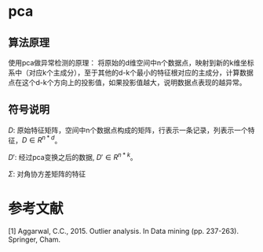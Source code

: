 # pca
## 算法原理
使用pca做异常检测的原理：
将原始的d维空间中n个数据点，映射到新的k维坐标系中（对应k个主成分），至于其他的d-k个最小的特征根对应的主成分，计算数据点在这个d-k个方向上的投影值，如果投影值越大，说明数据点表现的越异常。
## 符号说明
$D$: 原始特征矩阵，空间中n个数据点构成的矩阵，行表示一条记录，列表示一个特征，$D \in R^{n * d}$。

$D'$: 经过pca变换之后的数据, $D' \in R^{n * k}$。

$\Sigma$: 对角协方差矩阵的特征


# 参考文献
[1] Aggarwal, C.C., 2015. Outlier analysis. In Data mining (pp. 237-263). Springer, Cham.
